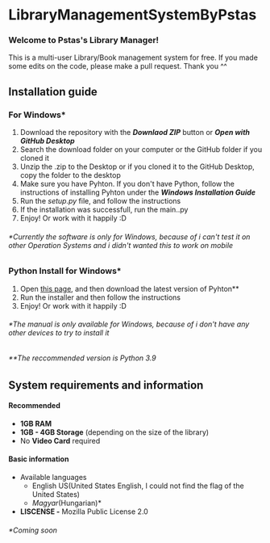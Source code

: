 # LibraryManagementSystemByPstas
### Welcome to Pstas's Library Manager!
This is a multi-user Library/Book management system for free. If you made some edits on the code, please make a pull request. Thank you ^^

## Installation guide
### For Windows\*

1. Download the repository with the ***Downlaod ZIP*** button or ***Open with GitHub Desktop***
2. Search the download folder on your computer or the GitHub folder if you cloned it
3. Unzip the .zip to the Desktop or if you cloned it to the GitHub Desktop, copy the folder to the desktop
4. Make sure you have Pyhton. If you don't have Python, follow the instructions of installing Pyhton under the ***Windows Installation Guide***
5. Run the *setup.py* file, and follow the instructions
6. If the installation was successfull, run the main..py
7. Enjoy! Or work with it happily :D
###### \*Currently the software is only for Windows, because of i can't test it on other Operation Systems and i didn't wanted this to work on mobile

### Python Install for Windows\*

1. Open [this page](https://www.python.org/downloads/), and then download the latest version of Pyhton\**
2. Run the installer and then follow the instructions
3. Enjoy! Or work with it happily :D

###### \*The manual is only available for Windows, because of i don't have any other devices to try to install it
###### \*\*The reccommended version is Python 3.9

## System requirements and information
#### Recommended
- **1GB RAM**
- **1GB - 4GB Storage** (depending on the size of the library)
- No **Video Card** required
#### Basic information
- Available languages
  - English US(United States English, I could not find the flag of the United States) 
  - *Magyar*(Hungarian)\*
- **LISCENSE -** Mozilla Public License 2.0
###### \*Coming soon
